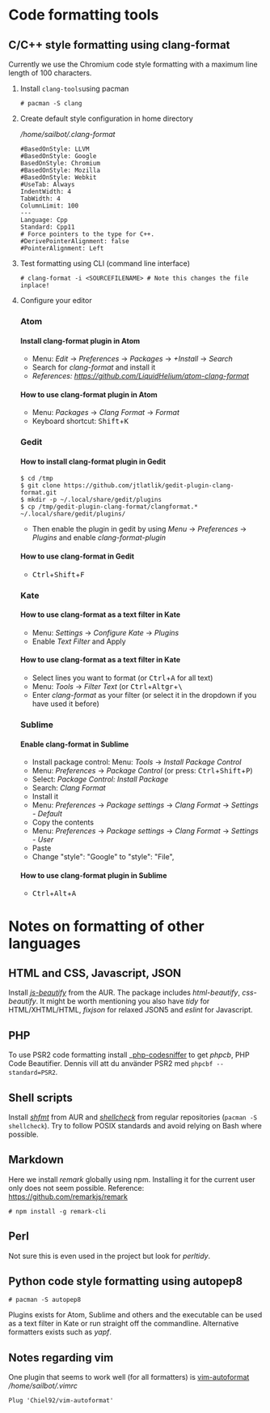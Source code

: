 # Code formatting tools

## C/C++ style formatting using clang-format

Currently we use the Chromium code style formatting with a maximum line length of 100 characters.

1.  Install `clang-tools`using pacman

    ```console
    # pacman -S clang
    ```

2.  Create default style configuration in home directory

    _/home/sailbot/.clang-format_

        #BasedOnStyle: LLVM
        #BasedOnStyle: Google
        BasedOnStyle: Chromium
        #BasedOnStyle: Mozilla
        #BasedOnStyle: Webkit
        #UseTab: Always
        IndentWidth: 4
        TabWidth: 4
        ColumnLimit: 100
        ---
        Language: Cpp
        Standard: Cpp11
        # Force pointers to the type for C++.
        #DerivePointerAlignment: false
        #PointerAlignment: Left

3.  Test formatting using CLI (command line interface)

    ```console
    # clang-format -i <SOURCEFILENAME> # Note this changes the file inplace!
    ```

4.  Configure your editor

    ### Atom

    #### Install clang-format plugin in Atom

    -   Menu: _Edit_ -> _Preferences_ -> _Packages_ -> _+Install_ -> _Search_
    -   Search for _clang-format_ and install it
    -   _References: <https://github.com/LiquidHelium/atom-clang-format>_

    #### How to use clang-format plugin in Atom

    -   Menu: _Packages_ -> _Clang Format_ -> _Format_
    -   Keyboard shortcut: <kbd>Shift</kbd>+<kbd>K</kbd>

    ### Gedit

    #### How to install clang-format plugin in Gedit

    ```console
    $ cd /tmp
    $ git clone https://github.com/jtlatlik/gedit-plugin-clang-format.git
    $ mkdir -p ~/.local/share/gedit/plugins
    $ cp /tmp/gedit-plugin-clang-format/clangformat.* ~/.local/share/gedit/plugins/
    ```

    -   Then enable the plugin in gedit by using _Menu_ -> _Preferences_ -> _Plugins_ and enable _clang-format-plugin_

    #### How to use clang-format in Gedit

    -   <kbd>Ctrl</kbd>+<kbd>Shift</kbd>+<kbd>F</kbd>

    ### Kate

    #### How to use clang-format as a text filter in Kate

    -   Menu: _Settings_ -> _Configure Kate_ -> _Plugins_
    -   Enable _Text Filter_ and Apply

    #### How to use clang-format as a text filter in Kate

    -   Select lines you want to format (or <kbd>Ctrl</kbd>+<kbd>A</kbd> for all text)
    -   Menu: _Tools_ -> _Filter Text_ (or <kbd>Ctrl</kbd>+<kbd>Altgr</kbd>+<kbd>\\</kbd>
    -   Enter _clang-format_ as your filter (or select it in the dropdown if you have used it before)

    ### Sublime

    #### Enable clang-format in Sublime

    -   Install package control: Menu: _Tools_ -> _Install Package Control_
    -   Menu: _Preferences_ -> _Package Control_ (or press: <kbd>Ctrl</kbd>+<kbd>Shift</kbd>+<kbd>P</kbd>)
    -   Select: _Package Control: Install Package_
    -   Search: _Clang Format_
    -   Install it
    -   Menu: _Preferences_ -> _Package settings_ -> _Clang Format_ -> _Settings - Default_
    -   Copy the contents
    -   Menu: _Preferences_ -> _Package settings_ -> _Clang Format_ -> _Settings - User_
    -   Paste
    -   Change "style": "Google" to "style": "File",

    #### How to use clang-format plugin in Sublime

    -   <kbd>Ctrl</kbd>+<kbd>Alt</kbd>+<kbd>A</kbd>

# Notes on formatting of other languages

## HTML and CSS, Javascript, JSON

Install _[js-beautify](https://aur.archlinux.org/packages/js-beautify/)_ from the AUR. The package includes _html-beautify_, _css-beautify_. It might be worth mentioning you also have _tidy_ for HTML/XHTML/HTML, _fixjson_ for relaxed JSON5 and _eslint_ for Javascript.

## PHP

To use PSR2 code formatting install _[php-codesniffer](https://aur.archlinux.org/packages/php-codesniffer/) to get _phpcb_, PHP Code Beautifier. Dennis vill att du använder PSR2 med `phpcbf --standard=PSR2`.

## Shell scripts

Install _[shfmt](https://aur.archlinux.org/packages/shfmt/)_ from AUR and _[shellcheck](https://www.archlinux.org/packages/community/x86_64/shellcheck/)_ from regular repositories (`pacman -S shellcheck`). Try to follow POSIX standards and avoid relying on Bash where possible.

## Markdown

Here we install _remark_ globally using npm. Installing it for the current user only does not seem possible. Reference: https://github.com/remarkjs/remark

```console
# npm install -g remark-cli
```

## Perl

Not sure this is even used in the project but look for _perltidy_.

## Python code style formatting using autopep8

```console
# pacman -S autopep8
```

Plugins exists for Atom, Sublime and others and the executable can be used as a text filter in Kate or run straight off the commandline. Alternative formatters exists such as _yapf_. 

## Notes regarding vim

One plugin that seems to work well (for all formatters) is [vim-autoformat](https://github.com/Chiel92/vim-autoformat)
_/home/sailbot/.vimrc_

    Plug 'Chiel92/vim-autoformat'
